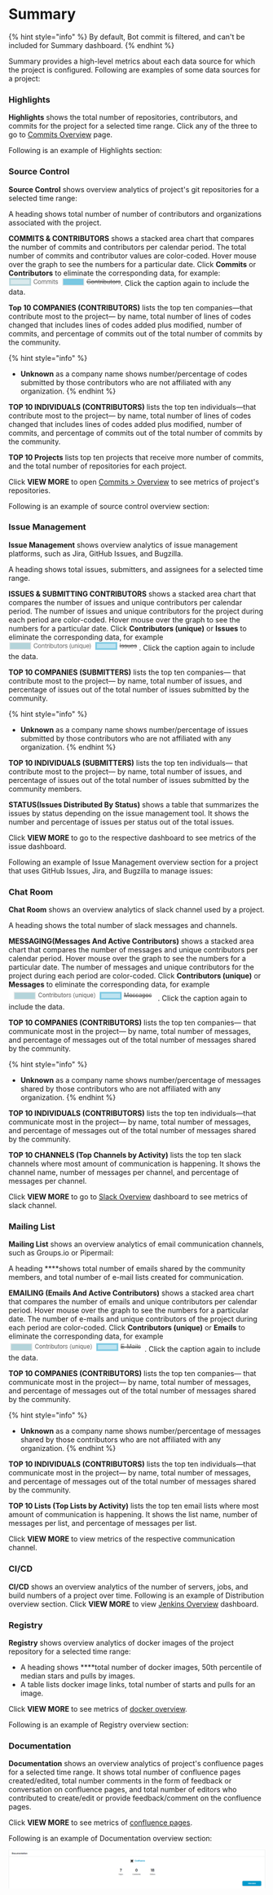 # Summary

{% hint style="info" %}
By default, Bot commit is filtered, and can't be included for Summary dashboard.
{% endhint %}

Summary provides a high-level metrics about each data source for which the project is configured. Following are examples of some data sources for a project:

### **Highlights**

**Highlights** shows the total number of repositories, contributors, and commits for the project for  a selected time range. Click any of the three to go to [Commits Overview](source-control/git.md#GitRepositories-GitRepositories>Overview) page.

Following is an example of Highlights section:

### **Source Control**

**Source Control** shows overview analytics of project's git repositories for a selected time range:

A heading shows total number of number of contributors and organizations associated with the project.

**COMMITS & CONTRIBUTORS** shows a stacked area chart that compares the number of commits and contributors per calendar period. The total number of commits and contributor values are color-coded. Hover mouse over the graph to see the numbers for a particular date. Click **Commits** or **Contributors** to eliminate the corresponding data, for example: ![](../../../.gitbook/assets/18088223.png). Click the caption again to include the data.

**Top 10 COMPANIES \(**CONTRIBUTORS**\)** lists the top ten companies—that contribute most to the project— by name, total number of lines of codes changed that includes lines of codes added plus modified, number of commits, and percentage of commits out of the total number of commits by the community.

{% hint style="info" %}
* **Unknown** as a company name shows number/percentage of codes submitted by those contributors who are not affiliated with any organization.
{% endhint %}

**TOP 10 INDIVIDUALS \(**CONTRIBUTORS**\)** lists the top ten individuals—that contribute most to the project— by name, total number of lines of codes changed that includes lines of codes added plus modified, number of commits, and percentage of commits out of the total number of commits by the community.

**TOP 10 Projects** lists top ten projects that receive more number of commits, and the total number of repositories for each project.

Click **VIEW MORE** to open [Commits &gt; Overview](source-control/git.md#GitRepositories-GitRepositories>Overview) to see metrics of project's repositories. 

Following is an example of source control overview section:

### **Issue Management**

**Issue Management** shows overview analytics of issue management platforms, such as Jira, GitHub Issues, and Bugzilla.

A heading shows total issues, submitters, and assignees for a selected time range.

**ISSUES & SUBMITTING CONTRIBUTORS** shows a stacked area chart that compares the number of issues and unique contributors per calendar period. The number of issues and unique contributors for the project during each period are color-coded. Hover mouse over the graph to see the numbers for a particular date. Click **Contributors \(unique\)** or **Issues** to eliminate the corresponding data, for example![](../../../.gitbook/assets/18088222.png). Click the caption again to include the data.

**TOP 10 COMPANIES \(**SUBMITTERS**\)** lists the top ten companies— that contribute most to the project— by name, total number of issues, and percentage of issues out of the total number of issues submitted by the community.

{% hint style="info" %}
* **Unknown** as a company name shows number/percentage of issues submitted by those contributors who are not affiliated with any organization.
{% endhint %}

**TOP 10 INDIVIDUALS \(**SUBMITTERS**\)** lists the top ten individuals— that contribute most to the project— by name, total number of issues, and percentage of issues out of the total number of issues submitted by the community members.

**STATUS\(**Issues Distributed By Status**\)** shows a table that summarizes the issues by status depending on the issue management tool. It shows the number and percentage of issues per status out of the total issues.

Click **VIEW MORE** to go to the respective dashboard to see metrics of the issue dashboard.

Following an example of Issue Management overview section for a project that uses GitHub Issues, Jira, and Bugzilla to manage issues:

### **Chat Room**

**Chat Room** shows an overview analytics of slack channel used by a project.

A heading shows the total number of slack messages and channels.

**MESSAGING\(**Messages And Active Contributors**\)** shows a stacked area chart that compares the number of messages and unique contributors per calendar period. Hover mouse over the graph to see the numbers for a particular date. The number of messages and unique contributors for the project during each period are color-coded. Click **Contributors \(unique\)** or **Messages** to eliminate the corresponding data, for example ![](../../../.gitbook/assets/messages.png) . Click the caption again to include the data.

**TOP 10 COMPANIES \(**CONTRIBUTORS**\)** lists the top ten companies— that communicate most in the project— by name, total number of messages, and percentage of messages out of the total number of messages shared by the community.

{% hint style="info" %}
* **Unknown** as a company name shows number/percentage of messages shared by those contributors who are not affiliated with any organization.
{% endhint %}

**TOP 10 INDIVIDUALS \(**CONTRIBUTORS**\)** lists the top ten individuals—that communicate most in the project— by name, total number of messages, and percentage of messages out of the total number of messages shared by the community.

**TOP 10 CHANNELS \(Top Channels by Activity\)** lists the top ten slack channels where most amount of communication is happening. It shows the channel name, number of messages per channel, and percentage of messages per channel.

Click **VIEW MORE** to go to [Slack Overview](chat-room/slack.md#Slack-Slack>Overview) dashboard to see metrics of slack channel.

### **Mailing List**

**Mailing List** shows an overview analytics of email communication channels, such as Groups.io or Pipermail:

A heading ****shows total number of emails shared by the community members, and  total number of e-mail lists created for communication.

**EMAILING \(**Emails And Active Contributors**\)** shows a stacked area chart that compares the number of emails and unique contributors per calendar period. Hover mouse over the graph to see the numbers for a particular date. The number of e-mails and unique contributors of the project during each period are color-coded. Click **Contributors \(unique\)** or **Emails** to eliminate the corresponding data, for example ![](../../../.gitbook/assets/emails.png) . Click the caption again to include the data.

**TOP 10 COMPANIES \(**CONTRIBUTORS**\)** lists the top ten companies— that communicate most in the project— by name, total number of messages, and percentage of messages out of the total number of messages shared by the community.

{% hint style="info" %}
* **Unknown** as a company name shows number/percentage of messages shared by those contributors who are not affiliated with any organization.
{% endhint %}

**TOP 10 INDIVIDUALS \(**CONTRIBUTORS**\)** lists the top ten individuals—that communicate most in the project— by name, total number of messages, and percentage of messages out of the total number of messages shared by the community.

**TOP 10 Lists \(Top Lists by Activity\)** lists the top ten email lists where most amount of communication is happening. It shows the list name, number of messages per list, and percentage of messages per list.

Click **VIEW MORE** to view metrics of the respective communication channel.

### **CI/CD**

**CI/CD** shows an overview analytics of the number of servers, jobs, and build numbers of a project over time. Following is an example of Distribution overview section. Click **VIEW MORE** to view [Jenkins Overview](ci-cd/jenkins.md#overview) dashboard.

### **Registry**

**Registry** shows overview analytics of docker images of the project repository for a selected time range:

* A heading shows ****total number of docker images, 50th percentile of median stars and pulls by images.
* A table lists docker image links, total number of starts and pulls for an image.

Click **VIEW MORE** to see metrics of [docker overview](registry/dockerhub.md#DockerHub-DockerHub>Overview).

Following is an example of Registry overview section:

### **Documentation**

**Documentation** shows an overview analytics of project's confluence pages for a selected time range. It shows total number of confluence pages created/edited, total number comments in the form of feedback or conversation on confluence pages, and total number of editors who contributed to create/edit or provide feedback/comment on the confluence pages.

Click **VIEW MORE** to see metrics of [confluence pages](documentation/confluence.md#Confluence-Confluence>Overview).

Following is an example of Documentation overview section:

![Documentation](../../../.gitbook/assets/documentation%20%281%29.png)

